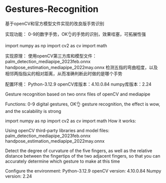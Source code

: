 # Gestures-Recognition
基于openCV和官方模型文件实现的改良版手势识别

实现功能： 0-9的数字手势，OK👌的手势的识别，效果哇塞，可拓展性强

import numpy as np 
import cv2 as cv 
import math 

实现原理： 
使用openCV第三方库和模型文件： 
palm_detection_mediapipe_2023feb.onnx 
handpose_estimation_mediapipe_2022may.onnx 
检测五指的弯曲程度，以及相邻两指指尖的相对距离，从而准确判断此时做的是哪个手势

配置环境： 
Python-3.12.9 
openCV库版本：4.10.0.84
numpy库版本：2.24

Gesture recognition based on two onnx files of openCV and mediapipe

Functions: 0-9 digital gestures, OK👌 gesture recognition, the effect is wow, and the scalability is strong

import numpy as np import cv2 as cv import math How it works:

Using openCV third-party libraries and model files: 
palm_detection_mediapipe_2023feb.onnx 
handpose_estimation_mediapipe_2022may.onnx 

Detect the degree of curvature of the five fingers, as well as the relative distance between the fingertips of the two adjacent fingers, so that you can accurately determine which gesture to make at this time

Configure the environment: Python-3.12.9 openCV version: 4.10.0.84 Numpy version: 2.24
